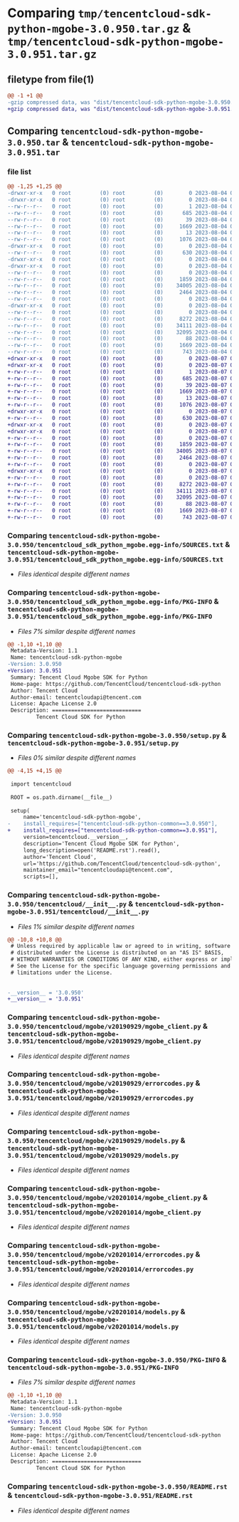 # Comparing `tmp/tencentcloud-sdk-python-mgobe-3.0.950.tar.gz` & `tmp/tencentcloud-sdk-python-mgobe-3.0.951.tar.gz`

## filetype from file(1)

```diff
@@ -1 +1 @@
-gzip compressed data, was "dist/tencentcloud-sdk-python-mgobe-3.0.950.tar", last modified: Fri Aug  4 00:30:32 2023, max compression
+gzip compressed data, was "dist/tencentcloud-sdk-python-mgobe-3.0.951.tar", last modified: Mon Aug  7 00:30:18 2023, max compression
```

## Comparing `tencentcloud-sdk-python-mgobe-3.0.950.tar` & `tencentcloud-sdk-python-mgobe-3.0.951.tar`

### file list

```diff
@@ -1,25 +1,25 @@
-drwxr-xr-x   0 root         (0) root         (0)        0 2023-08-04 00:30:32.000000 tencentcloud-sdk-python-mgobe-3.0.950/
-drwxr-xr-x   0 root         (0) root         (0)        0 2023-08-04 00:30:32.000000 tencentcloud-sdk-python-mgobe-3.0.950/tencentcloud_sdk_python_mgobe.egg-info/
--rw-r--r--   0 root         (0) root         (0)        1 2023-08-04 00:30:32.000000 tencentcloud-sdk-python-mgobe-3.0.950/tencentcloud_sdk_python_mgobe.egg-info/dependency_links.txt
--rw-r--r--   0 root         (0) root         (0)      685 2023-08-04 00:30:32.000000 tencentcloud-sdk-python-mgobe-3.0.950/tencentcloud_sdk_python_mgobe.egg-info/SOURCES.txt
--rw-r--r--   0 root         (0) root         (0)       39 2023-08-04 00:30:32.000000 tencentcloud-sdk-python-mgobe-3.0.950/tencentcloud_sdk_python_mgobe.egg-info/requires.txt
--rw-r--r--   0 root         (0) root         (0)     1669 2023-08-04 00:30:32.000000 tencentcloud-sdk-python-mgobe-3.0.950/tencentcloud_sdk_python_mgobe.egg-info/PKG-INFO
--rw-r--r--   0 root         (0) root         (0)       13 2023-08-04 00:30:32.000000 tencentcloud-sdk-python-mgobe-3.0.950/tencentcloud_sdk_python_mgobe.egg-info/top_level.txt
--rw-r--r--   0 root         (0) root         (0)     1076 2023-08-04 00:30:31.000000 tencentcloud-sdk-python-mgobe-3.0.950/setup.py
-drwxr-xr-x   0 root         (0) root         (0)        0 2023-08-04 00:30:32.000000 tencentcloud-sdk-python-mgobe-3.0.950/tencentcloud/
--rw-r--r--   0 root         (0) root         (0)      630 2023-08-04 00:30:31.000000 tencentcloud-sdk-python-mgobe-3.0.950/tencentcloud/__init__.py
-drwxr-xr-x   0 root         (0) root         (0)        0 2023-08-04 00:30:32.000000 tencentcloud-sdk-python-mgobe-3.0.950/tencentcloud/mgobe/
-drwxr-xr-x   0 root         (0) root         (0)        0 2023-08-04 00:30:32.000000 tencentcloud-sdk-python-mgobe-3.0.950/tencentcloud/mgobe/v20190929/
--rw-r--r--   0 root         (0) root         (0)        0 2023-08-04 00:30:32.000000 tencentcloud-sdk-python-mgobe-3.0.950/tencentcloud/mgobe/v20190929/__init__.py
--rw-r--r--   0 root         (0) root         (0)     1859 2023-08-04 00:30:32.000000 tencentcloud-sdk-python-mgobe-3.0.950/tencentcloud/mgobe/v20190929/mgobe_client.py
--rw-r--r--   0 root         (0) root         (0)    34005 2023-08-04 00:30:32.000000 tencentcloud-sdk-python-mgobe-3.0.950/tencentcloud/mgobe/v20190929/errorcodes.py
--rw-r--r--   0 root         (0) root         (0)     2464 2023-08-04 00:30:32.000000 tencentcloud-sdk-python-mgobe-3.0.950/tencentcloud/mgobe/v20190929/models.py
--rw-r--r--   0 root         (0) root         (0)        0 2023-08-04 00:30:32.000000 tencentcloud-sdk-python-mgobe-3.0.950/tencentcloud/mgobe/__init__.py
-drwxr-xr-x   0 root         (0) root         (0)        0 2023-08-04 00:30:32.000000 tencentcloud-sdk-python-mgobe-3.0.950/tencentcloud/mgobe/v20201014/
--rw-r--r--   0 root         (0) root         (0)        0 2023-08-04 00:30:32.000000 tencentcloud-sdk-python-mgobe-3.0.950/tencentcloud/mgobe/v20201014/__init__.py
--rw-r--r--   0 root         (0) root         (0)     8272 2023-08-04 00:30:32.000000 tencentcloud-sdk-python-mgobe-3.0.950/tencentcloud/mgobe/v20201014/mgobe_client.py
--rw-r--r--   0 root         (0) root         (0)    34111 2023-08-04 00:30:32.000000 tencentcloud-sdk-python-mgobe-3.0.950/tencentcloud/mgobe/v20201014/errorcodes.py
--rw-r--r--   0 root         (0) root         (0)    32095 2023-08-04 00:30:32.000000 tencentcloud-sdk-python-mgobe-3.0.950/tencentcloud/mgobe/v20201014/models.py
--rw-r--r--   0 root         (0) root         (0)       88 2023-08-04 00:30:32.000000 tencentcloud-sdk-python-mgobe-3.0.950/setup.cfg
--rw-r--r--   0 root         (0) root         (0)     1669 2023-08-04 00:30:32.000000 tencentcloud-sdk-python-mgobe-3.0.950/PKG-INFO
--rw-r--r--   0 root         (0) root         (0)      743 2023-08-04 00:30:31.000000 tencentcloud-sdk-python-mgobe-3.0.950/README.rst
+drwxr-xr-x   0 root         (0) root         (0)        0 2023-08-07 00:30:18.000000 tencentcloud-sdk-python-mgobe-3.0.951/
+drwxr-xr-x   0 root         (0) root         (0)        0 2023-08-07 00:30:18.000000 tencentcloud-sdk-python-mgobe-3.0.951/tencentcloud_sdk_python_mgobe.egg-info/
+-rw-r--r--   0 root         (0) root         (0)        1 2023-08-07 00:30:18.000000 tencentcloud-sdk-python-mgobe-3.0.951/tencentcloud_sdk_python_mgobe.egg-info/dependency_links.txt
+-rw-r--r--   0 root         (0) root         (0)      685 2023-08-07 00:30:18.000000 tencentcloud-sdk-python-mgobe-3.0.951/tencentcloud_sdk_python_mgobe.egg-info/SOURCES.txt
+-rw-r--r--   0 root         (0) root         (0)       39 2023-08-07 00:30:18.000000 tencentcloud-sdk-python-mgobe-3.0.951/tencentcloud_sdk_python_mgobe.egg-info/requires.txt
+-rw-r--r--   0 root         (0) root         (0)     1669 2023-08-07 00:30:18.000000 tencentcloud-sdk-python-mgobe-3.0.951/tencentcloud_sdk_python_mgobe.egg-info/PKG-INFO
+-rw-r--r--   0 root         (0) root         (0)       13 2023-08-07 00:30:18.000000 tencentcloud-sdk-python-mgobe-3.0.951/tencentcloud_sdk_python_mgobe.egg-info/top_level.txt
+-rw-r--r--   0 root         (0) root         (0)     1076 2023-08-07 00:30:18.000000 tencentcloud-sdk-python-mgobe-3.0.951/setup.py
+drwxr-xr-x   0 root         (0) root         (0)        0 2023-08-07 00:30:18.000000 tencentcloud-sdk-python-mgobe-3.0.951/tencentcloud/
+-rw-r--r--   0 root         (0) root         (0)      630 2023-08-07 00:30:18.000000 tencentcloud-sdk-python-mgobe-3.0.951/tencentcloud/__init__.py
+drwxr-xr-x   0 root         (0) root         (0)        0 2023-08-07 00:30:18.000000 tencentcloud-sdk-python-mgobe-3.0.951/tencentcloud/mgobe/
+drwxr-xr-x   0 root         (0) root         (0)        0 2023-08-07 00:30:18.000000 tencentcloud-sdk-python-mgobe-3.0.951/tencentcloud/mgobe/v20190929/
+-rw-r--r--   0 root         (0) root         (0)        0 2023-08-07 00:30:18.000000 tencentcloud-sdk-python-mgobe-3.0.951/tencentcloud/mgobe/v20190929/__init__.py
+-rw-r--r--   0 root         (0) root         (0)     1859 2023-08-07 00:30:18.000000 tencentcloud-sdk-python-mgobe-3.0.951/tencentcloud/mgobe/v20190929/mgobe_client.py
+-rw-r--r--   0 root         (0) root         (0)    34005 2023-08-07 00:30:18.000000 tencentcloud-sdk-python-mgobe-3.0.951/tencentcloud/mgobe/v20190929/errorcodes.py
+-rw-r--r--   0 root         (0) root         (0)     2464 2023-08-07 00:30:18.000000 tencentcloud-sdk-python-mgobe-3.0.951/tencentcloud/mgobe/v20190929/models.py
+-rw-r--r--   0 root         (0) root         (0)        0 2023-08-07 00:30:18.000000 tencentcloud-sdk-python-mgobe-3.0.951/tencentcloud/mgobe/__init__.py
+drwxr-xr-x   0 root         (0) root         (0)        0 2023-08-07 00:30:18.000000 tencentcloud-sdk-python-mgobe-3.0.951/tencentcloud/mgobe/v20201014/
+-rw-r--r--   0 root         (0) root         (0)        0 2023-08-07 00:30:18.000000 tencentcloud-sdk-python-mgobe-3.0.951/tencentcloud/mgobe/v20201014/__init__.py
+-rw-r--r--   0 root         (0) root         (0)     8272 2023-08-07 00:30:18.000000 tencentcloud-sdk-python-mgobe-3.0.951/tencentcloud/mgobe/v20201014/mgobe_client.py
+-rw-r--r--   0 root         (0) root         (0)    34111 2023-08-07 00:30:18.000000 tencentcloud-sdk-python-mgobe-3.0.951/tencentcloud/mgobe/v20201014/errorcodes.py
+-rw-r--r--   0 root         (0) root         (0)    32095 2023-08-07 00:30:18.000000 tencentcloud-sdk-python-mgobe-3.0.951/tencentcloud/mgobe/v20201014/models.py
+-rw-r--r--   0 root         (0) root         (0)       88 2023-08-07 00:30:18.000000 tencentcloud-sdk-python-mgobe-3.0.951/setup.cfg
+-rw-r--r--   0 root         (0) root         (0)     1669 2023-08-07 00:30:18.000000 tencentcloud-sdk-python-mgobe-3.0.951/PKG-INFO
+-rw-r--r--   0 root         (0) root         (0)      743 2023-08-07 00:30:18.000000 tencentcloud-sdk-python-mgobe-3.0.951/README.rst
```

### Comparing `tencentcloud-sdk-python-mgobe-3.0.950/tencentcloud_sdk_python_mgobe.egg-info/SOURCES.txt` & `tencentcloud-sdk-python-mgobe-3.0.951/tencentcloud_sdk_python_mgobe.egg-info/SOURCES.txt`

 * *Files identical despite different names*

### Comparing `tencentcloud-sdk-python-mgobe-3.0.950/tencentcloud_sdk_python_mgobe.egg-info/PKG-INFO` & `tencentcloud-sdk-python-mgobe-3.0.951/tencentcloud_sdk_python_mgobe.egg-info/PKG-INFO`

 * *Files 7% similar despite different names*

```diff
@@ -1,10 +1,10 @@
 Metadata-Version: 1.1
 Name: tencentcloud-sdk-python-mgobe
-Version: 3.0.950
+Version: 3.0.951
 Summary: Tencent Cloud Mgobe SDK for Python
 Home-page: https://github.com/TencentCloud/tencentcloud-sdk-python
 Author: Tencent Cloud
 Author-email: tencentcloudapi@tencent.com
 License: Apache License 2.0
 Description: ============================
         Tencent Cloud SDK for Python
```

### Comparing `tencentcloud-sdk-python-mgobe-3.0.950/setup.py` & `tencentcloud-sdk-python-mgobe-3.0.951/setup.py`

 * *Files 0% similar despite different names*

```diff
@@ -4,15 +4,15 @@
 
 import tencentcloud
 
 ROOT = os.path.dirname(__file__)
 
 setup(
     name='tencentcloud-sdk-python-mgobe',
-    install_requires=["tencentcloud-sdk-python-common==3.0.950"],
+    install_requires=["tencentcloud-sdk-python-common==3.0.951"],
     version=tencentcloud.__version__,
     description='Tencent Cloud Mgobe SDK for Python',
     long_description=open('README.rst').read(),
     author='Tencent Cloud',
     url='https://github.com/TencentCloud/tencentcloud-sdk-python',
     maintainer_email="tencentcloudapi@tencent.com",
     scripts=[],
```

### Comparing `tencentcloud-sdk-python-mgobe-3.0.950/tencentcloud/__init__.py` & `tencentcloud-sdk-python-mgobe-3.0.951/tencentcloud/__init__.py`

 * *Files 1% similar despite different names*

```diff
@@ -10,8 +10,8 @@
 # Unless required by applicable law or agreed to in writing, software
 # distributed under the License is distributed on an "AS IS" BASIS,
 # WITHOUT WARRANTIES OR CONDITIONS OF ANY KIND, either express or implied.
 # See the License for the specific language governing permissions and
 # limitations under the License.
 
 
-__version__ = '3.0.950'
+__version__ = '3.0.951'
```

### Comparing `tencentcloud-sdk-python-mgobe-3.0.950/tencentcloud/mgobe/v20190929/mgobe_client.py` & `tencentcloud-sdk-python-mgobe-3.0.951/tencentcloud/mgobe/v20190929/mgobe_client.py`

 * *Files identical despite different names*

### Comparing `tencentcloud-sdk-python-mgobe-3.0.950/tencentcloud/mgobe/v20190929/errorcodes.py` & `tencentcloud-sdk-python-mgobe-3.0.951/tencentcloud/mgobe/v20190929/errorcodes.py`

 * *Files identical despite different names*

### Comparing `tencentcloud-sdk-python-mgobe-3.0.950/tencentcloud/mgobe/v20190929/models.py` & `tencentcloud-sdk-python-mgobe-3.0.951/tencentcloud/mgobe/v20190929/models.py`

 * *Files identical despite different names*

### Comparing `tencentcloud-sdk-python-mgobe-3.0.950/tencentcloud/mgobe/v20201014/mgobe_client.py` & `tencentcloud-sdk-python-mgobe-3.0.951/tencentcloud/mgobe/v20201014/mgobe_client.py`

 * *Files identical despite different names*

### Comparing `tencentcloud-sdk-python-mgobe-3.0.950/tencentcloud/mgobe/v20201014/errorcodes.py` & `tencentcloud-sdk-python-mgobe-3.0.951/tencentcloud/mgobe/v20201014/errorcodes.py`

 * *Files identical despite different names*

### Comparing `tencentcloud-sdk-python-mgobe-3.0.950/tencentcloud/mgobe/v20201014/models.py` & `tencentcloud-sdk-python-mgobe-3.0.951/tencentcloud/mgobe/v20201014/models.py`

 * *Files identical despite different names*

### Comparing `tencentcloud-sdk-python-mgobe-3.0.950/PKG-INFO` & `tencentcloud-sdk-python-mgobe-3.0.951/PKG-INFO`

 * *Files 7% similar despite different names*

```diff
@@ -1,10 +1,10 @@
 Metadata-Version: 1.1
 Name: tencentcloud-sdk-python-mgobe
-Version: 3.0.950
+Version: 3.0.951
 Summary: Tencent Cloud Mgobe SDK for Python
 Home-page: https://github.com/TencentCloud/tencentcloud-sdk-python
 Author: Tencent Cloud
 Author-email: tencentcloudapi@tencent.com
 License: Apache License 2.0
 Description: ============================
         Tencent Cloud SDK for Python
```

### Comparing `tencentcloud-sdk-python-mgobe-3.0.950/README.rst` & `tencentcloud-sdk-python-mgobe-3.0.951/README.rst`

 * *Files identical despite different names*

